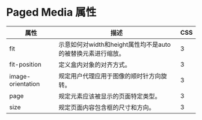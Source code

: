 # Paged Media 属性

| 属性 | 描述 | CSS |
| --- | --- | --- |
| fit | 示意如何对width和height属性均不是auto的被替换元素进行缩放。 | 3 |
| fit-position | 定义盒内对象的对齐方式。 | 3 |
| image-orientation | 规定用户代理应用于图像的顺时针方向旋转。 | 3 |
| page | 规定元素应该被显示的页面特定类型。 | 3 |
| size | 规定页面内容包含框的尺寸和方向。 | 3 |

